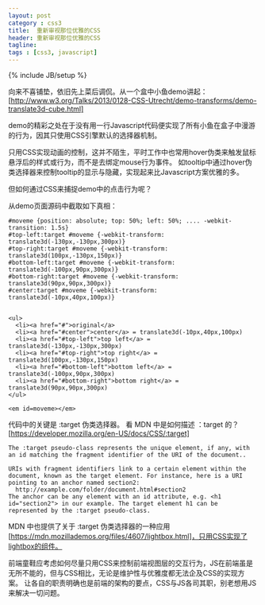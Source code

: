 ```yaml
---
layout: post
category : css3
title:  重新审视那位优雅的CSS
header: 重新审视那位优雅的CSS
tagline:
tags : [css3, javascript]
---
```

{% include JB/setup %}

向来不喜铺垫，依旧先上菜后调侃。从一个盒中小鱼demo讲起：
[http://www.w3.org/Talks/2013/0128-CSS-Utrecht/demo-transforms/demo-translate3d-cube.html]

demo的精彩之处在于没有用一行Javascript代码便实现了所有小鱼在盒子中漫游的行为，因其只使用CSS引擎默认的选择器机制。

只用CSS实现动画的控制，这并不陌生，平时工作中也常用hover伪类来触发鼠标悬浮后的样式或行为，而不是去绑定mouse行为事件。
如tooltip中通过hover伪类选择器来控制tooltip的显示与隐藏，实现起来比Javascript方案优雅的多。

但如何通过CSS来捕捉demo中的点击行为呢？

从demo页面源码中截取如下真相：

    #moveme {position: absolute; top: 50%; left: 50%; .... -webkit-transition: 1.5s}
    #top-left:target #moveme {-webkit-transform: translate3d(-130px,-130px,300px)}
    #top-right:target #moveme {-webkit-transform: translate3d(100px,-130px,150px)}
    #bottom-left:target #moveme {-webkit-transform: translate3d(-100px,90px,300px)}
    #bottom-right:target #moveme {-webkit-transform: translate3d(90px,90px,300px)}
    #center:target #moveme {-webkit-transform: translate3d(-10px,40px,100px)}


    <ul>
      <li><a href="#">original</a>
      <li><a href="#center">center</a> = translate3d(-10px,40px,100px)
      <li><a href="#top-left">top left</a> = translate3d(-130px,-130px,300px)
      <li><a href="#top-right">top right</a> = translate3d(100px,-130px,150px)
      <li><a href="#bottom-left">bottom left</a> = translate3d(-100px,90px,300px)
      <li><a href="#bottom-right">bottom right</a> = translate3d(90px,90px,300px)
    </ul>

    <em id=moveme></em>


代码中的关键是 :target 伪类选择器。 看 MDN 中是如何描述 ：target 的？ [https://developer.mozilla.org/en-US/docs/CSS/:target]

    The :target pseudo-class represents the unique element, if any, with an id matching the fragment identifier of the URI of the document..

    URIs with fragment identifiers link to a certain element within the document, known as the target element. For instance, here is a URI pointing to an anchor named section2:
      http://example.com/folder/document.html#section2
    The anchor can be any element with an id attribute, e.g. <h1 id="section2"> in our example. The target element h1 can be represented by the :target pseudo-class.


MDN 中也提供了关于 :target 伪类选择器的一种应用[https://mdn.mozillademos.org/files/4607/lightbox.html]，只用CSS实现了lightbox的组件。

前端童鞋应考虑如何尽量只用CSS来控制前端视图层的交互行为，JS在前端虽是无所不能的，但与CSS相比，无论是维护性与优雅度都无法企及CSS的实现方案。
让各自的职责明确也是前端的架构的要点，CSS与JS各司其职，别老想用JS来解决一切问题。
